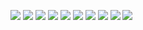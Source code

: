 ![](/img/proofs-from-the-book-011.jpg)
![](/img/proofs-from-the-book-012.jpg)
![](/img/proofs-from-the-book-013.jpg)
![](/img/proofs-from-the-book-014.jpg)
![](/img/proofs-from-the-book-015.jpg)
![](/img/proofs-from-the-book-016.jpg)
![](/img/proofs-from-the-book-017.jpg)
![](/img/proofs-from-the-book-018.jpg)
![](/img/proofs-from-the-book-019.jpg)
![](/img/proofs-from-the-book-020.jpg)

